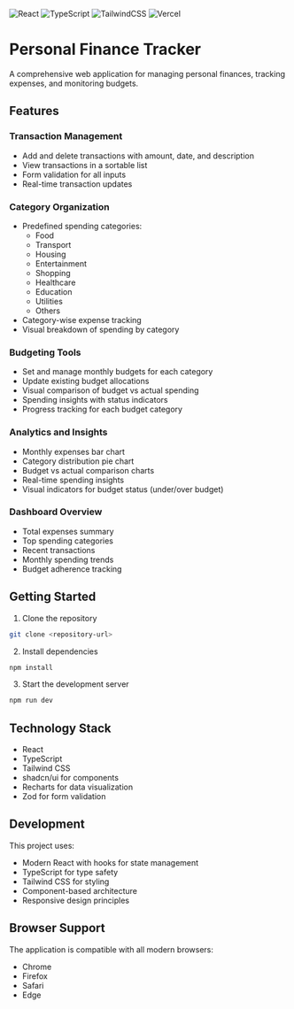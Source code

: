 ![React](https://img.shields.io/badge/react-%2320232a.svg?style=for-the-badge&logo=react&logoColor=%2361DAFB) ![TypeScript](https://img.shields.io/badge/typescript-%23007ACC.svg?style=for-the-badge&logo=typescript&logoColor=white) 
![TailwindCSS](https://img.shields.io/badge/tailwindcss-%2338B2AC.svg?style=for-the-badge&logo=tailwind-css&logoColor=white) ![Vercel](https://img.shields.io/badge/vercel-%23000000.svg?style=for-the-badge&logo=vercel&logoColor=white)

# Personal Finance Tracker

A comprehensive web application for managing personal finances, tracking expenses, and monitoring budgets.

## Features

### Transaction Management
- Add and delete transactions with amount, date, and description
- View transactions in a sortable list
- Form validation for all inputs
- Real-time transaction updates

### Category Organization
- Predefined spending categories:
  - Food
  - Transport
  - Housing
  - Entertainment
  - Shopping
  - Healthcare
  - Education
  - Utilities
  - Others
- Category-wise expense tracking
- Visual breakdown of spending by category

### Budgeting Tools
- Set and manage monthly budgets for each category
- Update existing budget allocations
- Visual comparison of budget vs actual spending
- Spending insights with status indicators
- Progress tracking for each budget category

### Analytics and Insights
- Monthly expenses bar chart
- Category distribution pie chart
- Budget vs actual comparison charts
- Real-time spending insights
- Visual indicators for budget status (under/over budget)

### Dashboard Overview
- Total expenses summary
- Top spending categories
- Recent transactions
- Monthly spending trends
- Budget adherence tracking

## Getting Started

1. Clone the repository
```sh
git clone <repository-url>
```

2. Install dependencies
```sh
npm install
```

3. Start the development server
```sh
npm run dev
```

## Technology Stack

- React
- TypeScript
- Tailwind CSS
- shadcn/ui for components
- Recharts for data visualization
- Zod for form validation

## Development

This project uses:
- Modern React with hooks for state management
- TypeScript for type safety
- Tailwind CSS for styling
- Component-based architecture
- Responsive design principles

## Browser Support

The application is compatible with all modern browsers:
- Chrome
- Firefox
- Safari
- Edge
